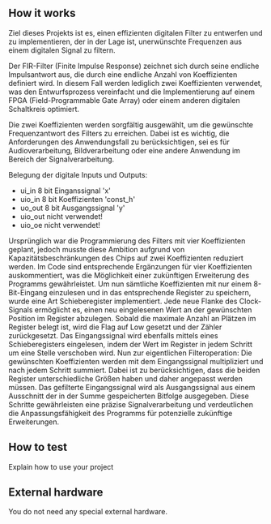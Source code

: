 <!---

This file is used to generate your project datasheet. Please fill in the information below and delete any unused
sections.

You can also include images in this folder and reference them in the markdown. Each image must be less than
512 kb in size, and the combined size of all images must be less than 1 MB.
-->

## How it works

Ziel dieses Projekts ist es, einen effizienten digitalen Filter zu entwerfen und zu implementieren, der in der Lage ist, unerwünschte Frequenzen aus einem digitalen Signal zu filtern.

Der FIR-Filter (Finite Impulse Response) zeichnet sich durch seine endliche Impulsantwort aus, die durch eine endliche Anzahl von Koeffizienten definiert wird. In diesem Fall werden lediglich zwei Koeffizienten verwendet, was den Entwurfsprozess vereinfacht und die Implementierung auf einem FPGA (Field-Programmable Gate Array) oder einem anderen digitalen Schaltkreis optimiert.

Die zwei Koeffizienten werden sorgfältig ausgewählt, um die gewünschte Frequenzantwort des Filters zu erreichen. Dabei ist es wichtig, die Anforderungen des Anwendungsfall zu berücksichtigen, sei es für Audioverarbeitung, Bildverarbeitung oder eine andere Anwendung im Bereich der Signalverarbeitung.

Belegung der digitale Inputs und Outputs:
- ui_in 8 bit Einganssignal 'x'
- uio_in 8 bit Koeffizienten 'const\_h'
- uo_out 8 bit Ausgangssignal 'y'
- uio_out nicht verwendet!
- uio_oe nicht verwendet!

Ursprünglich war die Programmierung des Filters mit vier Koeffizienten geplant, jedoch musste diese Ambition aufgrund von Kapazitätsbeschränkungen des Chips auf zwei Koeffizienten reduziert werden. Im Code sind entsprechende Ergänzungen für vier Koeffizienten auskommentiert, was die Möglichkeit einer zukünftigen Erweiterung des Programms gewährleistet. Um nun sämtliche Koeffizienten mit nur einem 8-Bit-Eingang einzulesen und in das entsprechende Register zu speichern, wurde eine Art Schieberegister implementiert. Jede neue Flanke des Clock-Signals ermöglicht es, einen neu eingelesenen Wert an der gewünschten Position im Register abzulegen. Sobald die maximale Anzahl an Plätzen im Register belegt ist, wird die Flag auf Low gesetzt und der Zähler zurückgesetzt. Das Eingangssignal wird ebenfalls mittels eines Schieberegisters eingelesen, indem der Wert im Register in jedem Schritt um eine Stelle verschoben wird. Nun zur eigentlichen Filteroperation: Die gewünschten Koeffizienten werden mit dem Eingangssignal multipliziert und nach jedem Schritt summiert. Dabei ist zu berücksichtigen, dass die beiden Register unterschiedliche Größen haben und daher angepasst werden müssen. Das gefilterte Eingangssignal wird als Ausgangssignal aus einem Ausschnitt der in der Summe gespeicherten Bitfolge ausgegeben. Diese Schritte gewährleisten eine präzise Signalverarbeitung und verdeutlichen die Anpassungsfähigkeit des Programms für potenzielle zukünftige Erweiterungen.

## How to test

Explain how to use your project

## External hardware

You do not need any special external hardware.
